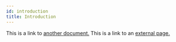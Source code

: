 ```yaml
---
id: introduction
title: Introduction
---
```


This is a link to [another document.](doc3.md)
This is a link to an [external page.](http://www.example.com)
